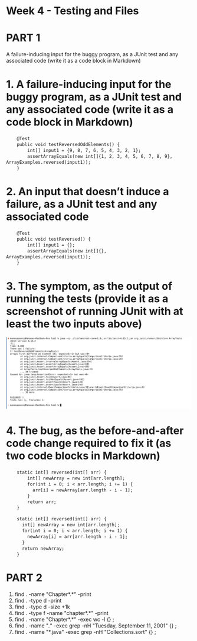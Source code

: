 # Week 4 - Testing and Files

# PART 1
A failure-inducing input for the buggy program, as a JUnit test and any associated code (write it as a code block in Markdown)


# **1. A failure-inducing input for the buggy program, as a JUnit test and any associated code (write it as a code block in Markdown)**

```
    @Test
    public void testReversedOddElements() {
        int[] input1 = {9, 8, 7, 6, 5, 4, 3, 2, 1};
        assertArrayEquals(new int[]{1, 2, 3, 4, 5, 6, 7, 8, 9}, ArrayExamples.reversed(input1));
    }
```

# **2. An input that doesn’t induce a failure, as a JUnit test and any associated code**

```
    @Test
    public void testReversed() {
        int[] input1 = {};
        assertArrayEquals(new int[]{}, ArrayExamples.reversed(input1));
    }
```

# **3. The symptom, as the output of running the tests (provide it as a screenshot of running JUnit with at least the two inputs above)**

![Image](Symptom.png)

# **4. The bug, as the before-and-after code change required to fix it (as two code blocks in Markdown)**

```
    static int[] reversed(int[] arr) {
        int[] newArray = new int[arr.length];
        for(int i = 0; i < arr.length; i += 1) {
          arr[i] = newArray[arr.length - i - 1];
        }
        return arr;
    }
```

```
    static int[] reversed(int[] arr) {
      int[] newArray = new int[arr.length];
      for(int i = 0; i < arr.length; i += 1) {
        newArray[i] = arr[arr.length - i - 1];
      }
      return newArray;
    }
```

# PART 2

1. find . -name "Chapter*.*" -print
2. find . -type d -print
3. find . -type d -size +1k 
4. find . -type f -name "chapter*.*" -print 
5. find . -name "Chapter*.*" -exec wc -l {} \;
6. find . -name "*.*" -exec grep -nH "Tuesday, September 11, 2001" {} \;
7. find . -name "*.java" -exec grep -nH "Collections.sort" {} \; 


